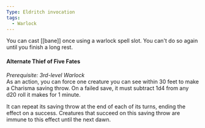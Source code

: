 ```yaml
---
Type: Eldritch invocation
tags:
  - Warlock
---
```

You can cast [[bane]] once using a warlock spell slot. You can't do so again until you finish a long rest.

#### Alternate Thief of Five Fates

_Prerequisite: 3rd-level Warlock_  
As an action, you can force one creature you can see within 30 feet to make a Charisma saving throw. On a failed save, it must subtract 1d4 from any d20 roll it makes for 1 minute.

It can repeat its saving throw at the end of each of its turns, ending the effect on a success. Creatures that succeed on this saving throw are immune to this effect until the next dawn.